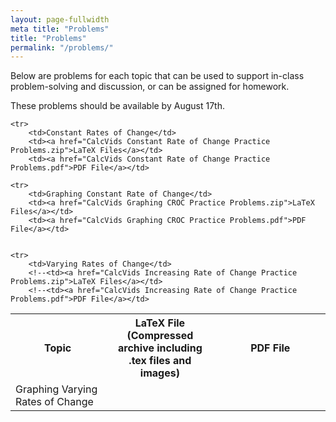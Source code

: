 ```yaml
---
layout: page-fullwidth
meta title: "Problems"
title: "Problems"
permalink: "/problems/"
---
```


Below are problems for each topic that can be used to support in-class problem-solving and discussion, or can be assigned for homework.

These problems should be available by August 17th.

<table>
	<tr>
		<th width="30%">Topic</th>
		<th width="35%">LaTeX File (Compressed archive including .tex files and images)</th>
		<th width="35%">PDF File</th>
		</tr>

	<tr>
		<td>Constant Rates of Change</td>
		<td><a href="CalcVids Constant Rate of Change Practice Problems.zip">LaTeX Files</a></td>
		<td><a href="CalcVids Constant Rate of Change Practice Problems.pdf">PDF File</a></td>

	<tr>
		<td>Graphing Constant Rate of Change</td>
		<td><a href="CalcVids Graphing CROC Practice Problems.zip">LaTeX Files</a></td>
		<td><a href="CalcVids Graphing CROC Practice Problems.pdf">PDF File</a></td>


	<tr>
		<td>Varying Rates of Change</td>
		<!--<td><a href="CalcVids Increasing Rate of Change Practice Problems.zip">LaTeX Files</a></td>
		<!--<td><a href="CalcVids Increasing Rate of Change Practice Problems.pdf">PDF File</a></td>


  <tr>
		<td>Graphing Varying Rates of Change</td>
		<!--<td><a href="CalcVids Graphing Increasing Rate of Change Practice Problems.zip">LaTeX Files</a></td>
		<!--<td><a href="CalcVids Graphing Increasing Rate of Change Practice Problems.pdf">PDF File</a></td>

	<tr>
		<td>Average Rates of Change</td>
		<!--<td><a href="CalcVids Average Rate of Change Practice Problems.zip">LaTeX Files</a></td>
		<!--<td><a href="CalcVids Average Rate of Change Practice Problems.pdf">PDF File</a></td>

	<tr>
		<td>Approximating Instantaneous Rates of Change</td>
		<!--<td><a href="CalcVids Approximating Instantaneous Rates of Change Practice Problems.zip">LaTeX Files</a></td>
		<!--<td><a href="CalcVids Approximating Instantaneous Rates of Change Practice Problems.pdf">PDF File</a></td>


	<tr>
		<td>Continuity</td>
		<!--<td><a href="CalcVids Continuity Practice Problems.zip">LaTeX Files</a></td>
		<!--<td><a href="CalcVids Continuity Practice Problems.pdf">PDF File</a></td>


	<tr>
		<td>Differentiability and Local Linearity</td>
		<!--<td><a href="CalcVids Differentiability Practice Problems.zip">LaTeX Files</a></td>
		<!--<td><a href="CalcVids Differentiability Practice Problems.pdf">PDF File</a></td>


	<tr>
		<td>Limit Definition of Derivative</td>
		<!--<td><a href="CalcVids Limit Definition of a Derivative Practice Problems.zip">LaTeX Files</a></td>
		<!--<td><a href="CalcVids Limit Definition of a Derivative Practice Problems.pdf">PDF File</a></td>


	<tr>
		<td>Using the Limit Definition of Derivative</td>
		<!--<td><a href="CalcVids Using the Limit Definition of Derivative Practice Problems.zip">LaTeX Files</a></td>
		<!--<td><a href="CalcVids Using the Limit Definition of Derivative Practice Problems.pdf">PDF File</a></td>


	<tr>
		<td>Interpreting Derivatives</td>
		<!--<td><a href="CalcVids Interpreting Derivatives Practice Problems.zip">LaTeX Files</a></td>
		<!--<td><a href="CalcVids Interpreting Derivatives Practice Problems.pdf">PDF File</a></td>


	<tr>
		<td>Slopes of Secant and Tangent Lines</td>
		<!--<td><a href="CalcVids Slopes of Secants and Tangents Practice Problems.zip">LaTeX Files</a></td>
		<!--<td><a href="CalcVids Slopes of Secants and Tangents Practice Problems.pdf">PDF File</a></td>



	<tr>
		<td>Graphing Derivatives</td>
		<!--<td><a href="CalcVids Graphing Derivatives Practice Problems.zip">LaTeX Files</a></td>
		<!--<td><a href="CalcVids Graphing Derivatives Practice Problems.pdf">PDF File</a></td>


	<tr>
		<td>Basic Derivative Rules</td>
		<!--<td><a href="CalcVids Basic Derivative Rules Practice Problems.zip">LaTeX Files</a></td>
		<!--<td><a href="CalcVids Basic Derivative Rules Practice Problems.pdf">PDF File</a></td>



	<tr>
		<td>The Product Rule</td>
		<!--<td><a href="CalcVids Product Rule Practice Problems.zip">LaTeX Files</a></td>
		<!--<td><a href="CalcVids Product Rule Practice Problems.pdf">PDF File</a></td>



	<tr>
		<td>The Quotient Rule</td>
		<!--<td><a href="CalcVids Quotient Rule Practice Problems.zip">LaTeX Files</a></td>
		<!--<td><a href="CalcVids Quotient Rule Practice Problems.pdf">PDF File</a></td>



	<tr>
		<td>The Chain Rule</td>
		<!--<td><a href="CalcVids Chain Rule Practice Problems.zip">LaTeX Files</a></td>
		<!--<td><a href="CalcVids Chain Rule Practice Problems.pdf">PDF File</a></td>


	<tr>
		<td>l'Hopital's Rule</td>
		<!--<td><a href="CalcVids LHopitals Rule Practice Problems.zip">LaTeX Files</a></td>
		<!--<td><a href="CalcVids LHopitals Rule Practice Problems.pdf">PDF File</a></td>


	<tr>
		<td>Mean Value Theorem</td>
		<!--<td><a href="CalcVids Mean Value Theorem Practice Problems.zip">LaTeX Files</a></td>
		<!--<td><a href="CalcVids Mean Value Theorem Practice Problems.pdf">PDF File</a></td>



	<tr>
	  <td>Related Rates</td>
		<!--<td><a href="CalcVids Related Rates Practice Problems.zip">LaTeX Files</a></td>
		<!--<td><a href="CalcVids Related Rates Practice Problems.pdf">PDF File</a></td>



	<tr>
		<td>Implicit Differentiation</td>
		<!--<td><a href="CalcVids Implicit Differentiation Practice Problems.zip">LaTeX Files</a></td>
		<!--<td><a href="CalcVids Implicit Differentiation Practice Problems.pdf">PDF File</a></td>



	<tr>
		<td>Introduction to Optimization</td>
		<!--<td><a href="CalcVids Optimization Introduction Practice Problems.zip">LaTeX Files</a></td>
		<!--<td><a href="CalcVids Optimization Introduction Practice Problems.pdf">PDF File</a></td>




	<tr>
		<td>Optimization: Algebraic Modeling</td>
		<!--<td><a href="CalcVids Optimization Modeling Practice Problems.zip">LaTeX Files</a></td>
		<!--<td><a href="CalcVids Optimization Modeling Practice Problems.pdf">PDF File</a></td>


	<tr>
		<td>Introduction to Riemann Sums</td>
		<!--<td><a href="CalcVids Riemann Sum Practice Problems.zip">LaTeX Files</a></td>
		<!--<td><a href="CalcVids Riemann Sum Practice Problems.pdf">PDF File</a></td>



	<tr>
		<td>Riemann Sum Notation</td>
		<!--<td><a href="CalcVids Riemann Sums Notation Practice Problems.zip">LaTeX Files</a></td>
		<!--<td><a href="CalcVids Riemann Sums Notation Practice Problems.pdf">PDF File</a></td>


	<tr>
		<td>Definite Integrals</td>
		<!--<td><a href="CalcVids Definite Integral Practice Problems.zip">LaTeX Files</a></td>
		<!--<td><a href="CalcVids Definite Integral Practice Problems.pdf">PDF File</a></td>



	<tr>
		<td>Antiderivatives</td>
		<!--<td><a href="CalcVids Antiderivatives Practice Problems.zip">LaTeX Files</a></td>
		<!--<td><a href="CalcVids Antiderivatives Practice Problems.pdf">PDF File</a></td>



	<tr>
		<td>The Fundamental Theorem of Calculus, Part 1</td>
		<!--<td><a href="CalcVids FTOC 1 Practice Problems.zip">LaTeX Files</a></td>
		<!--<td><a href="CalcVids FTOC 1 Practice Problems.pdf">PDF File</a></td>



	<tr>
		<td>The Fundamental Theorem of Calculus, Part 2</td>
		<!--<td><a href="CalcVids FTOC 2 Practice Problems.zip">LaTeX Files</a></td>
		<!--<td><a href="CalcVids FTOC 2 Practice Problems.pdf">PDF File</a></td>


	<tr>
		<td>U-Substitution</td>
		<!--<td><a href="CalcVids U-Substitution Practice Problems.zip">LaTeX Files</a></td>
		<!--<td><a href="CalcVids U-Substitution Practice Problems.zip">LaTeX Files</a></td>
	</tr>
</table>